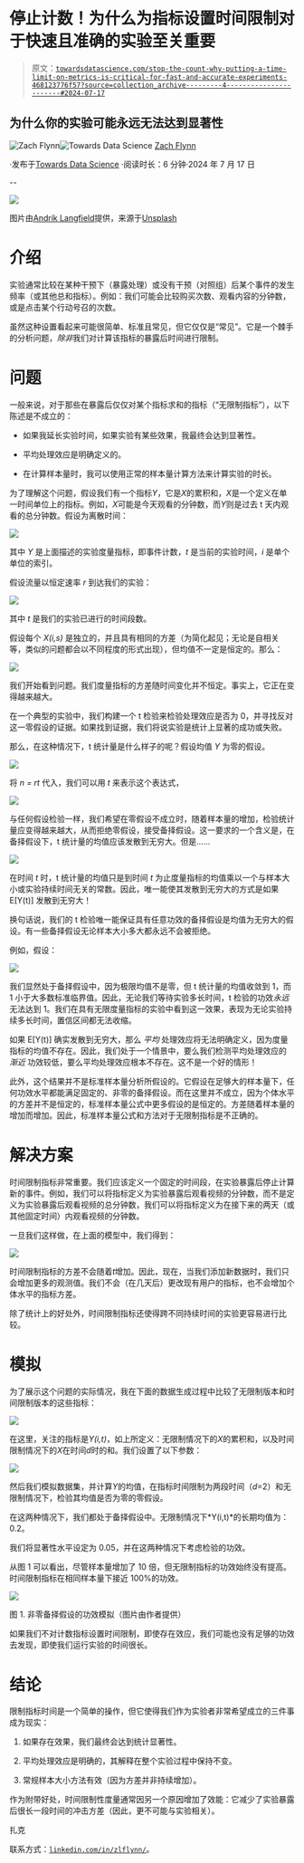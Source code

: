 # 停止计数！为什么为指标设置时间限制对于快速且准确的实验至关重要

> 原文：[`towardsdatascience.com/stop-the-count-why-putting-a-time-limit-on-metrics-is-critical-for-fast-and-accurate-experiments-468123776f57?source=collection_archive---------4-----------------------#2024-07-17`](https://towardsdatascience.com/stop-the-count-why-putting-a-time-limit-on-metrics-is-critical-for-fast-and-accurate-experiments-468123776f57?source=collection_archive---------4-----------------------#2024-07-17)

## 为什么你的实验可能永远无法达到显著性

[](https://zachlog.com/?source=post_page---byline--468123776f57--------------------------------)![Zach Flynn](https://zachlog.com/?source=post_page---byline--468123776f57--------------------------------)[](https://towardsdatascience.com/?source=post_page---byline--468123776f57--------------------------------)![Towards Data Science](https://towardsdatascience.com/?source=post_page---byline--468123776f57--------------------------------) [Zach Flynn](https://zachlog.com/?source=post_page---byline--468123776f57--------------------------------)

·发布于[Towards Data Science](https://towardsdatascience.com/?source=post_page---byline--468123776f57--------------------------------) ·阅读时长：6 分钟·2024 年 7 月 17 日

--

![](img/39f680e5154346a462b53fb816d38ca1.png)

图片由[Andrik Langfield](https://unsplash.com/@andriklangfield?utm_content=creditCopyText&utm_medium=referral&utm_source=unsplash)提供，来源于[Unsplash](https://unsplash.com/photos/pocket-watch-at-355-0rTCXZM7Xfo?utm_content=creditCopyText&utm_medium=referral&utm_source=unsplash)

# 介绍

实验通常比较在某种干预下（暴露处理）或没有干预（对照组）后某个事件的发生频率（或其他总和指标）。例如：我们可能会比较购买次数、观看内容的分钟数，或是点击某个行动号召的次数。

虽然这种设置看起来可能很简单、标准且常见，但它仅仅是“常见”。它是一个棘手的分析问题，*除非*我们对计算该指标的暴露后时间进行限制。

# 问题

一般来说，对于那些在暴露后仅仅对某个指标求和的指标（“无限制指标”），以下陈述是不成立的：

+   如果我延长实验时间，如果实验有某些效果，我最终会达到显著性。

+   平均处理效应是明确定义的。

+   在计算样本量时，我可以使用正常的样本量计算方法来计算实验的时长。

为了理解这个问题，假设我们有一个指标*Y*，它是*X*的累积和，*X*是一个定义在单一时间单位上的指标。例如，*X*可能是今天观看的分钟数，而*Y*则是过去 t 天内观看的总分钟数。假设为离散时间：

![](img/d19138bff32459c9fb06e072b9e6bafc.png)

其中 *Y* 是上面描述的实验度量指标，即事件计数，*t* 是当前的实验时间，*i* 是单个单位的索引。

假设流量以恒定速率 *r* 到达我们的实验：

![](img/5fbf63cf982babb206f27710a4b8f68d.png)

其中 *t* 是我们的实验已进行的时间段数。

假设每个 *X(i,s)* 是独立的，并且具有相同的方差（为简化起见；无论是自相关等，类似的问题都会以不同程度的形式出现），但均值不一定是恒定的。那么：

![](img/494ea92d49f92f3182d448db4fb4aca7.png)

我们开始看到问题。我们度量指标的方差随时间变化并不恒定。事实上，它正在变得越来越大。

在一个典型的实验中，我们构建一个 t 检验来检验处理效应是否为 0，并寻找反对这一零假设的证据。如果找到证据，我们将说实验是统计上显著的成功或失败。

那么，在这种情况下，t 统计量是什么样子的呢？假设均值 *Y* 为零的假设。

![](img/e0b8d6bc72711a54106370d7bf20d57d.png)

将 *n = rt* 代入，我们可以用 *t* 来表示这个表达式，

![](img/9842cd8eabf1462cdc7cee7c671a1d94.png)

与任何假设检验一样，我们希望在零假设不成立时，随着样本量的增加，检验统计量应变得越来越大，从而拒绝零假设，接受备择假设。这一要求的一个含义是，在备择假设下，t 统计量的均值应该发散到无穷大。但是……

![](img/93901ac881195003653053c91c91c9ae.png)

在时间 *t* 时，t 统计量的均值只是到时间 *t* 为止度量指标的均值乘以一个与样本大小或实验持续时间无关的常数。因此，唯一能使其发散到无穷大的方式是如果 E[Y(t)] 发散到无穷大！

换句话说，我们的 t 检验唯一能保证具有任意功效的备择假设是均值为无穷大的假设。有一些备择假设无论样本大小多大都永远不会被拒绝。

例如，假设：

![](img/86084fc67294c58a7becf8e619f6b2ed.png)

我们显然处于备择假设中，因为极限均值不是零，但 t 统计量的均值收敛到 1，而 1 小于大多数标准临界值。因此，无论我们等待实验多长时间，t 检验的功效*永远*无法达到 1。我们在具有无限度量指标的实验中看到这一效果，表现为无论实验持续多长时间，置信区间都无法收缩。

如果 E[Y(t)] 确实发散到无穷大，那么 *平均* 处理效应将无法明确定义，因为度量指标的均值不存在。因此，我们处于一个情景中，要么我们检测平均处理效应的 *渐近* 功效较低，要么平均处理效应根本不存在。这不是一个好的情形！

此外，这个结果并不是标准样本量分析所假设的。它假设在足够大的样本量下，任何功效水平都能满足固定的、非零的备择假设。而在这里并不成立，因为个体水平的方差并不是恒定的，标准样本量公式中更多假设的是恒定的。方差随着样本量的增加而增加。因此，标准样本量公式和方法对于无限制指标是不正确的。

# 解决方案

时间限制指标非常重要。我们应该定义一个固定的时间段，在实验暴露后停止计算新的事件。例如，我们可以将指标定义为实验暴露后观看视频的分钟数，而不是定义为实验暴露后观看视频的总分钟数，我们可以将指标定义为在接下来的两天（或其他固定时间）内观看视频的分钟数。

一旦我们这样做，在上面的模型中，我们得到：

![](img/4e56acd11b73f35aedc245fd5774ea15.png)

时间限制指标的方差不会随着*t*增加。因此，现在，当我们添加新数据时，我们只会增加更多的观测值。我们不会（在几天后）更改现有用户的指标，也不会增加个体水平的指标方差。

除了统计上的好处外，时间限制指标还使得跨不同持续时间的实验更容易进行比较。

# 模拟

为了展示这个问题的实际情况，我在下面的数据生成过程中比较了无限制版本和时间限制版本的这些指标：

![](img/16843dced818081bafdfb9603a9f442b.png)

在这里，关注的指标是*Y(i,t)*，如上所定义：无限制情况下的*X*的累积和，以及时间限制情况下的*X*在时间*d*时的和。我们设置了以下参数：

![](img/985bd3b3fa50d5c761dd3cf26859308f.png)

然后我们模拟数据集，并计算*Y*的均值，在指标时间限制为两段时间（*d*=2）和无限制情况下，检验其均值是否为零的零假设。

在这两种情况下，我们都处于备择假设中。无限制情况下*Y(i,t)*的长期均值为：0.2。

我们将显著性水平设定为 0.05，并在这两种情况下考虑检验的功效。

从图 1 可以看出，尽管样本量增加了 10 倍，但无限制指标的功效始终没有提高。时间限制指标在相同样本量下接近 100%的功效。

![](img/2895b220e82ec7cbfa889201993ce99c.png)

图 1. 非零备择假设的功效模拟（图片由作者提供）

如果我们不对计数指标设置时间限制，即使存在效应，我们可能也没有足够的功效去发现，即使我们运行实验的时间很长。

# 结论

限制指标时间是一个简单的操作，但它使得我们作为实验者非常希望成立的三件事成为现实：

1.  如果存在效果，我们最终会达到统计显著性。

1.  平均处理效应是明确的，其解释在整个实验过程中保持不变。

1.  常规样本大小方法有效（因为方差并非持续增加）。

作为附带好处，时间限制性度量通常因另一个原因增加了效能：它减少了实验暴露后很长一段时间的冲击方差（因此，更不可能与实验相关）。

扎克

联系方式：[`linkedin.com/in/zlflynn/`](https://linkedin.com/in/zlflynn/)。
